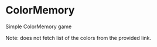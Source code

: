 ColorMemory
===========
Simple ColorMemory game

Note: does not fetch list of the colors from the provided link.